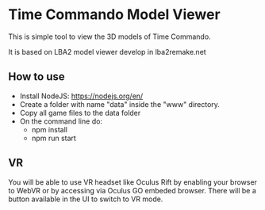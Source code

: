 # Time Commando Model Viewer

This is simple tool to view the 3D models of Time Commando.

It is based on LBA2 model viewer develop in lba2remake.net

## How to use

* Install NodeJS: https://nodejs.org/en/
* Create a folder with name "data" inside the "www" directory.
* Copy all game files to the data folder
* On the command line do:
    * npm install
    * npm run start

## VR

You will be able to use VR headset like Oculus Rift by enabling your browser to WebVR or by accessing via Oculus GO embeded browser.
There will be a button available in the UI to switch to VR mode.
